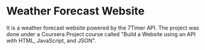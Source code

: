 # Weather Forecast Website

It is a weather forecast website powered by the 7Timer API. The project was done under a Coursera Project course called "Build a Website using an API with HTML, JavaScript, and JSON".
